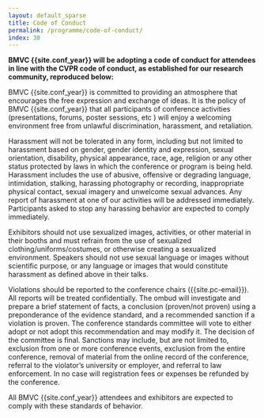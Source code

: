 ```yaml
---
layout: default_sparse
title: Code of Conduct
permalink: /programme/code-of-conduct/
index: 30
---
```


<strong>BMVC {{site.conf_year}} will be adopting a code of conduct for attendees in line with the CVPR code of conduct, as established for our research community, reproduced below:</strong>

BMVC {{site.conf_year}} is committed to providing an atmosphere that encourages the free expression and exchange of ideas. It is the policy of BMVC {{site.conf_year}} that all participants of conference activities (presentations, forums, poster sessions, etc ) will enjoy a welcoming environment free from unlawful discrimination, harassment, and retaliation.

Harassment will not be tolerated in any form, including but not limited to harassment based on gender, gender identity and expression, sexual orientation, disability, physical appearance, race, age, religion or any other status protected by laws in which the conference or program is being held. Harassment includes the use of abusive, offensive or degrading language, intimidation, stalking, harassing photography or recording, inappropriate physical contact, sexual imagery and unwelcome sexual advances. Any report of harassment at one of our activities will be addressed immediately. Participants asked to stop any harassing behavior are expected to comply immediately.

Exhibitors should not use sexualized images, activities, or other material in their booths and must refrain from the use of sexualized clothing/uniforms/costumes, or otherwise creating a sexualized environment. Speakers should not use sexual language or images without scientific purpose, or any language or images that would constitute harassment as defined above in their talks.

Violations should be reported to the conference chairs ({{site.pc-email}}). All reports will be treated confidentially. The ombud will investigate and prepare a brief statement of facts, a conclusion (proven/not proven) using a preponderance of the evidence standard, and a recommended sanction if a violation is proven. The conference standards committee will vote to either adopt or not adopt this recommendation and may modify it. The decision of the committee is final. Sanctions may include, but are not limited to, exclusion from one or more conference events, exclusion from the entire conference, removal of material from the online record of the conference, referral to the violator’s university or employer, and referral to law enforcement. In no case will registration fees or expenses be refunded by the conference.

All BMVC {{site.conf_year}} attendees and exhibitors are expected to comply with these standards of behavior.

